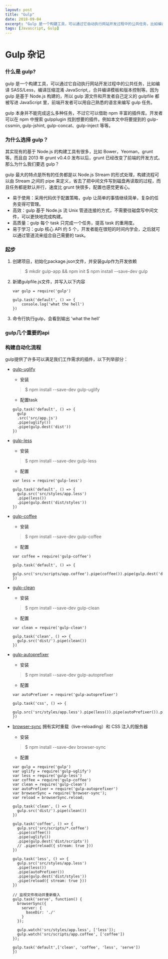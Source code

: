 ```yaml
---
layout: post
title: "Gulp"
date: 2018-09-04
excerpt: "Gulp 是一个构建工具，可以通过它自动执行网站开发过程中的公共任务，比如编译 SASS/Less，编译压缩混淆 JavaScript,，合并编译模板和版本控制等。因为 gulp 是基于 Node.js 构建的，所以 gulp 源文件和开发者自己定义的 gulpfile 都被写进 JavaScript 里，前端开发者可以用自己熟悉的语言来编写 gulp 任务。"
tags: [Javascript, Gulp]
---
```


# Gulp 杂记

### 什么是 gulp?

gulp 是一个构建工具，可以通过它自动执行网站开发过程中的公共任务，比如编译 SASS/Less，编译压缩混淆 JavaScript,，合并编译模板和版本控制等。因为 gulp 是基于 Node.js 构建的，所以 gulp 源文件和开发者自己定义的 gulpfile 都被写进 JavaScript 里，前端开发者可以用自己熟悉的语言来编写 gulp 任务。

gulp 本身并不能完成这么多种任务，不过它可以借助 npm 丰富的插件库。开发者可以在 npm 中搜索 gulpplugin 找到想要的插件。例如本文中将要提到的 gulp-cssmin, gulp-jshint, gulp-concat、gulp-inject 等等。

### 为什么选择 gulp？

其实现有的基于 Node.js 的构建工具有很多，比如 Bower，Yeoman，grunt 等。而且自 2013 年 grunt v0.4.0 发布以后，grunt 已经改变了前端的开发方式。那么为什么我们要选 gulp？

gulp 最大的特点是所有的任务都是以 Node.js Stream 的形式处理，构建流程可以由 Stream 之间的 pipe 来定义，省去了把中间文件写到磁盘再读取的过程，而且任务都是默认并行，速度比 grunt 快很多，配置也感觉更省心。

* 易于使用：采用代码优于配置策略，gulp 让简单的事情继续简单，复杂的任务变得可管理。
* 高效：gulp 基于 Node.js 流 Unix 管道连接的方式，不需要往磁盘写中间文件，可以更快地完成构建。
* 高质量：gulp 每个 task 只完成一个任务，提高 task 的重用度。
* 易于学习：gulp 核心 API 约 5 个，开发者能在很短的时间内学会，之后就可以通过管道流来组合自己需要的 task。

### 起步

1. 创建项目，初始化package.json文件，并安装gulp作为开发依赖
    > \$ mkdir gulp-app && npm init
    > $ npm install --save-dev gulp

2. 新建gulpfile.js文件，并写入以下内容
    ```
    var gulp = require('gulp')

    gulp.task('default', () => {
        console.log('what the hell')
    })
    ```
3. 命令行执行gulp，会看到输出 'what the hell'

### gulp几个重要的api



### 构建自动化流程

gulp提供了许多可以满足我们工作需求的插件，以下列举部分：

* [gulp-uglify][1]

    * 安装
    > $ npm install --save-dev gulp-uglify

    * 配置task
    ```
    gulp.task('default', () => {
      gulp
      .src('src/app.js')
      .pipe(uglify())
      .pipe(gulp.dest('dist'))
    })

    ```

* [gulp-less][2]

    * 安装
    > $ npm install --save-dev gulp-less

    * 配置
    ```
    var less = require('gulp-less')

    gulp.task('default', () => {
      gulp.src('src/styles/app.less')
      .pipe(less())
      .pipe(gulp.dest('dist/styles'))
    })
    ```

* [gulp-coffee][3]

    * 安装
    > $ npm install --save-dev gulp-coffee

    * 配置
    ```
    var coffee = require('gulp-coffee')

    gulp.task('default', () => {
      gulp.src('src/scripts/app.coffee').pipe(coffee()).pipe(gulp.dest('dist/scripts'))
    })

    ```

* [gulp-clean][4]
    * 安装
    > $ npm install --save-dev gulp-clean

    * 配置
    ```
    var clean = require('gulp-clean')

    gulp.task('clean', () => {
      gulp.src('dist/').pipe(clean())
    })
    ```

* [gulp-autoprefixer][5]
    * 安装
    >$ npm install --save-dev gulp-autoprefixer

    * 配置
    ```
    var autoPrefixer = require('gulp-autoprefixer')

    gulp.task('css', () => {
      gulp.src('src/styles/app.less').pipe(less()).pipe(autoPrefixer()).pipe(gulp.dest('dist/styles'))
    })
    ```

* [browser-sync][6] 拥有实时重载（live-reloading）和 CSS 注入的服务器
    * 安装
    >$ npm install --save-dev browser-sync

    * 配置
    ```
    var gulp = require('gulp')
    var uglify = require('gulp-uglify')
    var less = require('gulp-less')
    var coffee = require('gulp-coffee')
    var clean = require('gulp-clean')
    var autoPrefixer = require('gulp-autoprefixer')
    var browserSync = require('browser-sync');
    var reload = browserSync.reload;

    gulp.task('clean', () => {
      gulp.src('dist/').pipe(clean())
    })

    gulp.task('coffee', () => {
      gulp.src('src/scripts/*.coffee')
      .pipe(coffee())
      .pipe(uglify())
      .pipe(gulp.dest('dist/scripts'))
      // .pipe(reload({ stream: true }))
    })

    gulp.task('less', () => {
      gulp.src('src/styles/app.less')
      .pipe(less())
      .pipe(autoPrefixer())
      .pipe(gulp.dest('dist/styles'))
      .pipe(reload({ stream: true }))
    })

    // 监视文件改动并重新载入
    gulp.task('serve', function() {
      browserSync({
        server: {
          baseDir: './'
        }
      });

      gulp.watch('src/styles/app.less', ['less']);
      gulp.watch('src/scripts/app.coffee', ['coffee'])
    });

    gulp.task('default',['clean', 'coffee', 'less', 'serve'])
    })
    ```

[1]: https://www.npmjs.com/package/gulp-uglify "gulp-uglify"
[2]: https://www.npmjs.com/package/gulp-less "gulp-less"
[3]: https://www.npmjs.com/package/gulp-coffee "gulp-coffee"
[4]: https://www.npmjs.com/package/gulp-clean "gulp-clean"
[5]: https://www.npmjs.com/package/gulp-autoprefixer "autoprefixer"
[6]: http://www.gulpjs.com.cn/docs/recipes/server-with-livereload-and-css-injection/
